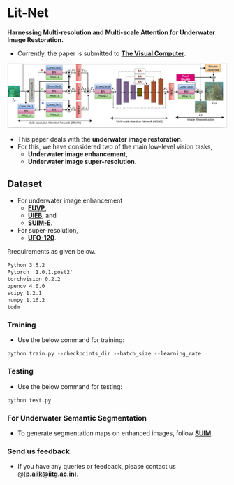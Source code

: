 # Lit-Net
**Harnessing Multi-resolution and Multi-scale Attention for Underwater Image Restoration.**
- Currently, the paper is submitted to [**The Visual Computer**](https://link.springer.com/journal/371).

![Block](LitNet_dia.png)

- This paper deals with the **underwater image restoration**. 
- For this, we have considered two of the main low-level vision tasks, 
  - **Underwater image enhancement**,
  - **Underwater image super-resolution**.

## Dataset
- For underwater image enhancement 
  - [**EUVP**](http://irvlab.cs.umn.edu/resources/euvp-dataset), 
  - [**UIEB**](https://li-chongyi.github.io/proj_benchmark.html), and
  - [**SUIM-E**](https://drive.google.com/drive/folders/1gA3Ic7yOSbHd3w214-AgMI9UleAt4bRM).
- For super-resolution,
    - [**UFO-120**](http://irvlab.cs.umn.edu/resources/ufo-120-dataset). 

Rrequirements as given below.
```
Python 3.5.2
Pytorch '1.0.1.post2'
torchvision 0.2.2
opencv 4.0.0
scipy 1.2.1
numpy 1.16.2
tqdm
```

### Training
- Use the below command for training:
```
python train.py --checkpoints_dir --batch_size --learning_rate             
```
### Testing
- Use the below command for testing:
```
python test.py  
```
### For Underwater Semantic Segmentation
- To generate segmentation maps on enhanced images, follow [**SUIM**](https://github.com/xahidbuffon/SUIM). 

### Send us feedback
- If you have any queries or feedback, please contact us @(**p.alik@iitg.ac.in**).

 <!-- ### Acknowledgements -->
<!-- - Some portion of the code are adapted from [**DeepWaveNet**](https://github.com/pksvision/Deep-WaveNet-Underwater-Image-Restoration). The authors greatfully acknowledge it! -->
